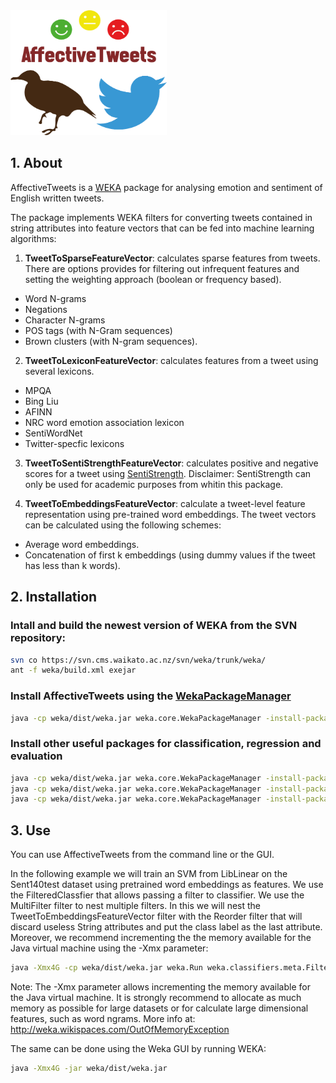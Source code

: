 <img src="logofinal.png" alt="alt text" width="250px" height="200px">

## 1. About

AffectiveTweets is a [WEKA](http://www.cs.waikato.ac.nz/~ml/weka/) package for analysing emotion and sentiment  of English written tweets. 


The package implements WEKA filters for converting tweets contained in string attributes into feature vectors that can be fed into machine learning algorithms:

1. __TweetToSparseFeatureVector__: calculates sparse features from tweets. There are options provides for filtering out infrequent features and setting the weighting approach  (boolean or frequency based).
 * Word N-grams
 * Negations
 * Character N-grams
 * POS tags (with N-Gram sequences)
 * Brown clusters (with N-gram sequences). 

2. __TweetToLexiconFeatureVector__: calculates features from a tweet using several lexicons.
 * MPQA
 * Bing Liu
 * AFINN
 * NRC word emotion association lexicon
 * SentiWordNet
 * Twitter-specfic lexicons

3. __TweetToSentiStrengthFeatureVector__: calculates positive and negative scores for a tweet using [SentiStrength](http://sentistrength.wlv.ac.uk/). Disclaimer: SentiStrength can only be used for academic purposes from whitin this package.
 
4. __TweetToEmbeddingsFeatureVector__: calculate a tweet-level feature representation using pre-trained word embeddings. The tweet vectors can be calculated using the following schemes: 
 * Average word embeddings.
 * Concatenation of first k embeddings (using dummy values if the tweet has less than k words). 

## 2. Installation

### Intall and build the newest version of WEKA from the SVN repository: 

```bash
svn co https://svn.cms.waikato.ac.nz/svn/weka/trunk/weka/
ant -f weka/build.xml exejar
```

### Install AffectiveTweets using the [WekaPackageManager](http://weka.wikispaces.com/How+do+I+use+the+package+manager%3F) 

```bash
java -cp weka/dist/weka.jar weka.core.WekaPackageManager -install-package https://github.com/felipebravom/AffectiveTweets/releases/download/1.0.0/AffectiveTweets1.0.0.zip
```

### Install other useful packages for classification, regression and evaluation

```bash
java -cp weka/dist/weka.jar weka.core.WekaPackageManager -install-package LibLINEAR
java -cp weka/dist/weka.jar weka.core.WekaPackageManager -install-package LibSVM
java -cp weka/dist/weka.jar weka.core.WekaPackageManager -install-package RankCorrelation
```


## 3. Use

You can use AffectiveTweets from the command line or the GUI.

In the following example we will train an SVM from LibLinear on the Sent140test dataset using pretrained word embeddings as features. We use the FilteredClassfier that allows passing a filter to classifier.
We use the MultiFilter filter to nest multiple filters. In this we will nest the TweetToEmbeddingsFeatureVector filter with the Reorder filter that will discard useless String attributes and put the class label as the last attribute.
Moreover, we recommend incrementing the the memory available for the Java virtual machine using the -Xmx parameter:

```bash
java -Xmx4G -cp weka/dist/weka.jar weka.Run weka.classifiers.meta.FilteredClassifier -t $HOME/wekafiles/packages/AffectiveTweets/data/sent140test.arff -split-percentage 66 -F "weka.filters.MultiFilter -F \"weka.filters.unsupervised.attribute.TweetToEmbeddingsFeatureVector -I 1 -B $HOME/wekafiles/packages/AffectiveTweets/resources/w2v.twitter.edinburgh.100d.csv.gz -S 0 -K 15 -L -O\" -F \"weka.filters.unsupervised.attribute.Reorder -R 4-last,3\"" -W weka.classifiers.functions.LibLINEAR -- -S 1 -C 1.0 -E 0.001 -B 1.0 -L 0.1 -I 1000
```
Note: The -Xmx parameter allows incrementing the memory available for the Java virtual machine. It is strongly recommend to allocate as much memory as possible for large datasets or for  calculate large dimensional features, such as word  ngrams. More info at: http://weka.wikispaces.com/OutOfMemoryException

The same can be done using the Weka GUI by running WEKA:

```bash
java -Xmx4G -jar weka/dist/weka.jar 
```


